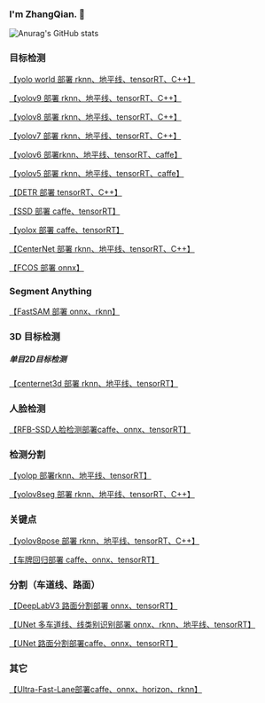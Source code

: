 ### I'm ZhangQian. 👋

<!--
**cqu20160901/cqu20160901** is a ✨ _special_ ✨ repository because its `README.md` (this file) appears on your GitHub profile.

Here are some ideas to get you started:

- 🔭 I’m currently working on ...
- 🌱 I’m currently learning ...
- 👯 I’m looking to collaborate on ...
- 🤔 I’m looking for help with ...
- 💬 Ask me about ...
- 📫 How to reach me: ...
- 😄 Pronouns: ...
- ⚡ Fun fact: ...
-->

![Anurag's GitHub stats](https://github-readme-stats.vercel.app/api?username=cqu20160901&show_icons=true&theme=merko)


### 目标检测
[【yolo world 部署 rknn、地平线、tensorRT、C++】](https://github.com/cqu20160901/yoloworld-onnx-tensorRT-rknn-horizon)

[【yolov9 部署 rknn、地平线、tensorRT、C++】](https://github.com/cqu20160901/yolov9_onnx_tensorRT_rknn_horizon)

[【yolov8 部署 rknn、地平线、tensorRT、C++】](https://github.com/cqu20160901/yolov8n_onnx_tensorRT_rknn_horizon_dfl)

[【yolov7 部署 rknn、地平线、tensorRT、C++】](https://github.com/cqu20160901/yolov7_caffe_onnx_tensorRT_rknn_horizon)

[【yolov6 部署rknn、地平线、tensorRT、caffe】](https://github.com/cqu20160901/yolov6n_v2.0_caffe_onnx_rknn)

[【yolov5 部署 rknn、地平线、tensorRT、caffe】](https://github.com/cqu20160901/yolov5p6_caffe_onnx_tensorRT_rknn_horizon)

[【DETR 部署 tensorRT、C++】](https://github.com/cqu20160901/DETR_onnx_tensorRT_V2)

[【SSD 部署 caffe、tensorRT】](https://github.com/cqu20160901/ssd_caffe_onnx_tensorRT)

[【yolox 部署 caffe、tensorRT】](https://github.com/cqu20160901/yolox_caffe_onnx_tensorRT)

[【CenterNet 部署 rknn、地平线、tensorRT、C++】](https://github.com/cqu20160901/CenterNet_onnx_rknn_horizon_tensorRT)

[【FCOS 部署 onnx】](https://github.com/cqu20160901/FCOS_onnx)

### Segment Anything
[【FastSAM 部署 onnx、rknn】](https://github.com/cqu20160901/FastSAM_onnx_rknn)

### 3D 目标检测
##### 单目2D目标检测
[【centernet3d 部署 rknn、地平线、tensorRT】](https://github.com/cqu20160901/centernet3d_onnx_rknn_horizon_tensorRT)

### 人脸检测
[【RFB-SSD人脸检测部署caffe、onnx、tensorRT】](https://github.com/cqu20160901/RFB_Face_caffe_onnx_tensorRT)

### 检测分割
[【yolop 部署rknn、地平线、tensorRT】](https://github.com/cqu20160901/yolop_onnx_tensorRT_rknn_horizon)

[【yolov8seg 部署 rknn、地平线、tensorRT、C++】](https://github.com/cqu20160901/yolov8seg_onnx_tensorRT_rknn_horizon)

### 关键点
[【yolov8pose 部署 rknn、地平线、tensorRT、C++】](https://github.com/cqu20160901/yolov8pose_onnx_tensorRT_rknn_horizon)

[【车牌回归部署 caffe、onnx、tensorRT】](https://github.com/cqu20160901/plateRegress_caffe_onnx_tensorRT)

### 分割（车道线、路面）
[【DeepLabV3 路面分割部署 onnx、tensorRT】](https://github.com/cqu20160901/DeepLabV3_pytorch_onnx_tensorRT)

[【UNet 多车道线、线类别识别部署 onnx、rknn、地平线、tensorRT】](https://github.com/cqu20160901/UNetMultiLane_onnx_tensorRT_rknn_horizon)

[【UNet 路面分割部署caffe、onnx、tensorRT】](https://github.com/cqu20160901/unet_roadSeg_caffe_onnx_tensorRT)


### 其它
[【Ultra-Fast-Lane部署caffe、onnx、horizon、rknn】](https://github.com/cqu20160901/Ultra-Fast-Lane-Detection_caffe_onnx_horizon_rknn)






